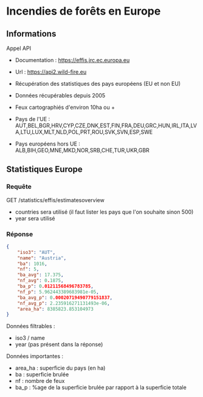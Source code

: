 # Incendies de forêts en Europe

## Informations

Appel API

* Documentation : https://effis.jrc.ec.europa.eu
* Url : https://api2.wild-fire.eu


* Récupération des statistiques des pays européens (EU et non EU)
* Données récupérables depuis 2005
* Feux cartographiés d'environ 10ha ou +

* Pays de l'UE : AUT,BEL,BGR,HRV,CYP,CZE,DNK,EST,FIN,FRA,DEU,GRC,HUN,IRL,ITA,LVA,LTU,LUX,MLT,NLD,POL,PRT,ROU,SVK,SVN,ESP,SWE
* Pays européens hors UE : ALB,BIH,GEO,MNE,MKD,NOR,SRB,CHE,TUR,UKR,GBR


## Statistiques Europe

### Requête

GET /statistics/effis/estimatesoverview

* countries sera utilisé (il faut lister les pays que l'on souhaite sinon 500)
* year sera utilisé

### Réponse

```json
{
    "iso3": "AUT",
    "name": "Austria",
    "ba": 1016,
    "nf": 5,
    "ba_avg": 17.375,
    "nf_avg": 0.1875,
    "ba_p": 0.01211568496783785,
    "nf_p": 5.962443389683981e-05,
    "ba_avg_p": 0.00020719490779151837,
    "nf_avg_p": 2.235916271131493e-06,
    "area_ha": 8385823.853104973
}
```

Données filtrables :

* iso3 / name
* year (pas présent dans la réponse)


Données importantes :

* area_ha : superficie du pays (en ha)
* ba : superficie brulée
* nf : nombre de feux
* ba_p : %age de la superficie brulée par rapport à la superficie totale
